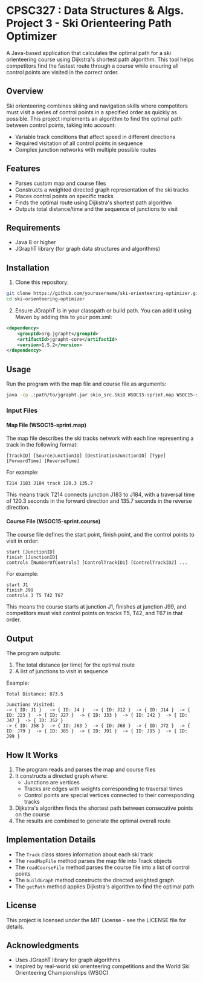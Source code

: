 # CPSC327 : Data Structures & Algs. Project 3 - Ski Orienteering Path Optimizer

A Java-based application that calculates the optimal path for a ski orienteering course using Dijkstra's shortest path algorithm. This tool helps competitors find the fastest route through a course while ensuring all control points are visited in the correct order.

## Overview

Ski orienteering combines skiing and navigation skills where competitors must visit a series of control points in a specified order as quickly as possible. This project implements an algorithm to find the optimal path between control points, taking into account:

- Variable track conditions that affect speed in different directions
- Required visitation of all control points in sequence
- Complex junction networks with multiple possible routes

## Features

- Parses custom map and course files
- Constructs a weighted directed graph representation of the ski tracks
- Places control points on specific tracks
- Finds the optimal route using Dijkstra's shortest path algorithm
- Outputs total distance/time and the sequence of junctions to visit

## Requirements

- Java 8 or higher
- JGraphT library (for graph data structures and algorithms)

## Installation

1. Clone this repository:
```bash
git clone https://github.com/yourusername/ski-orienteering-optimizer.git
cd ski-orienteering-optimizer
```

2. Ensure JGraphT is in your classpath or build path. You can add it using Maven by adding this to your pom.xml:
```xml
<dependency>
    <groupId>org.jgrapht</groupId>
    <artifactId>jgrapht-core</artifactId>
    <version>1.5.2</version>
</dependency>
```

## Usage

Run the program with the map file and course file as arguments:

```bash
java -cp .:path/to/jgrapht.jar skio_src.SkiO WSOC15-sprint.map WSOC15-sprint.course
```

### Input Files

#### Map File (WSOC15-sprint.map)

The map file describes the ski tracks network with each line representing a track in the following format:

```
[TrackID] [SourceJunctionID] [DestinationJunctionID] [Type] [ForwardTime] [ReverseTime]
```

For example:
```
T214 J183 J184 track 120.3 135.7
```

This means track T214 connects junction J183 to J184, with a traversal time of 120.3 seconds in the forward direction and 135.7 seconds in the reverse direction.

#### Course File (WSOC15-sprint.course)

The course file defines the start point, finish point, and the control points to visit in order:

```
start [JunctionID]
finish [JunctionID]
controls [NumberOfControls] [ControlTrackID1] [ControlTrackID2] ...
```

For example:
```
start J1
finish J99
controls 3 T5 T42 T67
```

This means the course starts at junction J1, finishes at junction J99, and competitors must visit control points on tracks T5, T42, and T67 in that order.

## Output

The program outputs:

1. The total distance (or time) for the optimal route
2. A list of junctions to visit in sequence

Example:
```
Total Distance: 873.5

Junctions Visited:
-> { ID: J1 }	-> { ID: J4 }	-> { ID: J12 }	-> { ID: J14 }	-> { ID: J23 }	-> { ID: J27 }	-> { ID: J33 }	-> { ID: J42 }	-> { ID: J47 }	-> { ID: J52 }	
-> { ID: J58 }	-> { ID: J63 }	-> { ID: J68 }	-> { ID: J72 }	-> { ID: J79 }	-> { ID: J85 }	-> { ID: J91 }	-> { ID: J95 }	-> { ID: J99 }
```

## How It Works

1. The program reads and parses the map and course files
2. It constructs a directed graph where:
   - Junctions are vertices
   - Tracks are edges with weights corresponding to traversal times
   - Control points are special vertices connected to their corresponding tracks
3. Dijkstra's algorithm finds the shortest path between consecutive points on the course
4. The results are combined to generate the optimal overall route

## Implementation Details

- The `Track` class stores information about each ski track
- The `readMapFile` method parses the map file into Track objects
- The `readCourseFile` method parses the course file into a list of control points
- The `buildGraph` method constructs the directed weighted graph
- The `getPath` method applies Dijkstra's algorithm to find the optimal path

## License

This project is licensed under the MIT License - see the LICENSE file for details.

## Acknowledgments

- Uses JGraphT library for graph algorithms
- Inspired by real-world ski orienteering competitions and the World Ski Orienteering Championships (WSOC)
